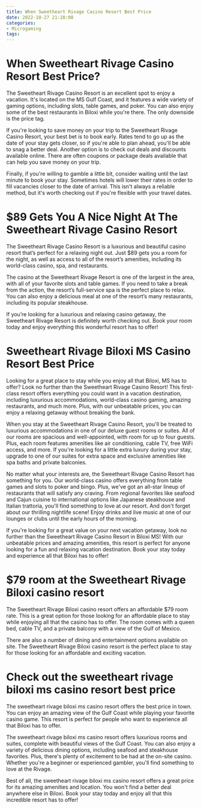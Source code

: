 ```yaml
---
title: When Sweetheart Rivage Casino Resort Best Price
date: 2022-10-27 21:28:08
categories:
- Microgaming
tags:
---
```



#  When Sweetheart Rivage Casino Resort Best Price?

The Sweetheart Rivage Casino Resort is an excellent spot to enjoy a vacation. It's located on the MS Gulf Coast, and it features a wide variety of gaming options, including slots, table games, and poker. You can also enjoy some of the best restaurants in Biloxi while you're there. The only downside is the price tag.

If you're looking to save money on your trip to the Sweetheart Rivage Casino Resort, your best bet is to book early. Rates tend to go up as the date of your stay gets closer, so if you're able to plan ahead, you'll be able to snag a better deal. Another option is to check out deals and discounts available online. There are often coupons or package deals available that can help you save money on your trip.

Finally, if you're willing to gamble a little bit, consider waiting until the last minute to book your stay. Sometimes hotels will lower their rates in order to fill vacancies closer to the date of arrival. This isn't always a reliable method, but it's worth checking out if you're flexible with your travel dates.

#  $89 Gets You A Nice Night At The Sweetheart Rivage Casino Resort 

The Sweetheart Rivage Casino Resort is a luxurious and beautiful casino resort that’s perfect for a relaxing night out. Just $89 gets you a room for the night, as well as access to all of the resort’s amenities, including its world-class casino, spa, and restaurants.

The casino at the Sweetheart Rivage Resort is one of the largest in the area, with all of your favorite slots and table games. If you need to take a break from the action, the resort’s full-service spa is the perfect place to relax. You can also enjoy a delicious meal at one of the resort’s many restaurants, including its popular steakhouse.

If you’re looking for a luxurious and relaxing casino getaway, the Sweetheart Rivage Resort is definitely worth checking out. Book your room today and enjoy everything this wonderful resort has to offer!

#  Sweetheart Rivage Biloxi MS Casino Resort Best Price 

Looking for a great place to stay while you enjoy all that Biloxi, MS has to offer? Look no further than the Sweetheart Rivage Casino Resort! This first-class resort offers everything you could want in a vacation destination, including luxurious accommodations, world-class casino gaming, amazing restaurants, and much more. Plus, with our unbeatable prices, you can enjoy a relaxing getaway without breaking the bank.

When you stay at the Sweetheart Rivage Casino Resort, you'll be treated to luxurious accommodations in one of our deluxe guest rooms or suites. All of our rooms are spacious and well-appointed, with room for up to four guests. Plus, each room features amenities like air conditioning, cable TV, free WiFi access, and more. If you're looking for a little extra luxury during your stay, upgrade to one of our suites for extra space and exclusive amenities like spa baths and private balconies.

No matter what your interests are, the Sweetheart Rivage Casino Resort has something for you. Our world-class casino offers everything from table games and slots to poker and bingo. Plus, we've got an all-star lineup of restaurants that will satisfy any craving. From regional favorites like seafood and Cajun cuisine to international options like Japanese steakhouse and Italian trattoria, you'll find something to love at our resort. And don't forget about our thrilling nightlife scene! Enjoy drinks and live music at one of our lounges or clubs until the early hours of the morning.

If you're looking for a great value on your next vacation getaway, look no further than the Sweetheart Rivage Casino Resort in Biloxi MS! With our unbeatable prices and amazing amenities, this resort is perfect for anyone looking for a fun and relaxing vacation destination. Book your stay today and experience all that Biloxi has to offer!

#  $79 room at the Sweetheart Rivage Biloxi casino resort 

The Sweetheart Rivage Biloxi casino resort offers an affordable $79 room rate. This is a great option for those looking for an affordable place to stay while enjoying all that the casino has to offer. The room comes with a queen bed, cable TV, and a private balcony with a view of the Gulf of Mexico.

There are also a number of dining and entertainment options available on site. The Sweetheart Rivage Biloxi casino resort is the perfect place to stay for those looking for an affordable and exciting vacation.

#  Check out the sweetheart rivage biloxi ms casino resort best price

The sweetheart rivage biloxi ms casino resort offers the best price in town. You can enjoy an amazing view of the Gulf Coast while playing your favorite casino game. This resort is perfect for people who want to experience all that Biloxi has to offer.

The sweetheart rivage biloxi ms casino resort offers luxurious rooms and suites, complete with beautiful views of the Gulf Coast. You can also enjoy a variety of delicious dining options, including seafood and steakhouse favorites. Plus, there's plenty of excitement to be had at the on-site casino. Whether you're a beginner or experienced gambler, you'll find something to love at the Rivage.

Best of all, the sweetheart rivage biloxi ms casino resort offers a great price for its amazing amenities and location. You won't find a better deal anywhere else in Biloxi. Book your stay today and enjoy all that this incredible resort has to offer!